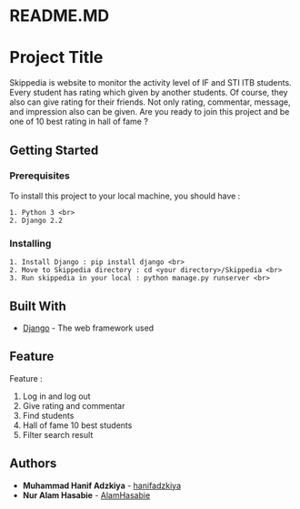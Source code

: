 # README.MD

# Project Title

Skippedia is website to monitor the activity level of IF and STI ITB students. Every student has rating which given by another students. Of course, they also can give rating for their friends. Not only rating, commentar, message, and impression also can be given. Are you ready to join this project and be one of 10 best rating in hall of fame ?

## Getting Started

### Prerequisites

To install this project to your local machine, you should have :

```
1. Python 3 <br>
2. Django 2.2
```

### Installing

```
1. Install Django : pip install django <br>
2. Move to Skippedia directory : cd <your directory>/Skippedia <br>
3. Run skippedia in your local : python manage.py runserver <br>
```

## Built With

* [Django](https://docs.djangoproject.com/) - The web framework used

## Feature 

Feature : <br>
1. Log in and log out
2. Give rating and commentar
3. Find students
4. Hall of fame 10 best students
5. Filter search result

## Authors

* **Muhammad Hanif Adzkiya** - [hanifadzkiya](https://github.com/hanifadzkiya)
* **Nur Alam Hasabie** - [AlamHasabie](https://github.com/AlamHasabie)
